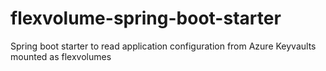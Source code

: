 # flexvolume-spring-boot-starter
Spring boot starter to read application configuration from Azure Keyvaults mounted as flexvolumes
